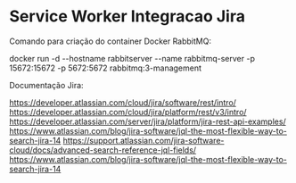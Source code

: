 # Service Worker Integracao Jira

Comando para criação do container Docker RabbitMQ:

docker run -d --hostname rabbitserver --name rabbitmq-server -p 15672:15672 -p 5672:5672 rabbitmq:3-management

Documentação Jira:

https://developer.atlassian.com/cloud/jira/software/rest/intro/
https://developer.atlassian.com/cloud/jira/platform/rest/v3/intro/
https://developer.atlassian.com/server/jira/platform/jira-rest-api-examples/
https://www.atlassian.com/blog/jira-software/jql-the-most-flexible-way-to-search-jira-14
https://support.atlassian.com/jira-software-cloud/docs/advanced-search-reference-jql-fields/
https://www.atlassian.com/blog/jira-software/jql-the-most-flexible-way-to-search-jira-14
